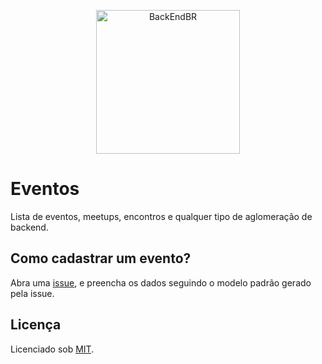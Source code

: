 <!--suppress HtmlDeprecatedAttribute -->

<p align="center">
  <img src="https://avatars3.githubusercontent.com/u/30732658?v=4&s=200.jpg" alt="BackEndBR" width="230" />
</p>

# Eventos

Lista de eventos, meetups, encontros e qualquer tipo de aglomeração de backend.

## Como cadastrar um evento?

Abra uma [issue](https://github.com/backend-br/eventos/issues/new), e preencha os dados seguindo o modelo padrão gerado
pela issue.

## Licença

Licenciado sob [MIT](/LICENSE).
